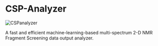 # CSP-Analyzer

![CSPanalyzer](https://user-images.githubusercontent.com/20106786/70804975-2169ef00-1db8-11ea-850c-fa2fd092f7f2.png)

A fast and efficient machine-learning-based multi-spectrum 2-D NMR Fragment Screening data output analyzer.
